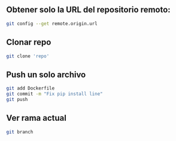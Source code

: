 ## Obtener solo la URL del repositorio remoto:
```BASH
git config --get remote.origin.url
```
## Clonar repo
```BASH
git clone 'repo'
```
## Push un solo archivo
```BASH
git add Dockerfile
git commit -m "Fix pip install line"
git push
```
## Ver rama actual
```BASH
git branch
```
